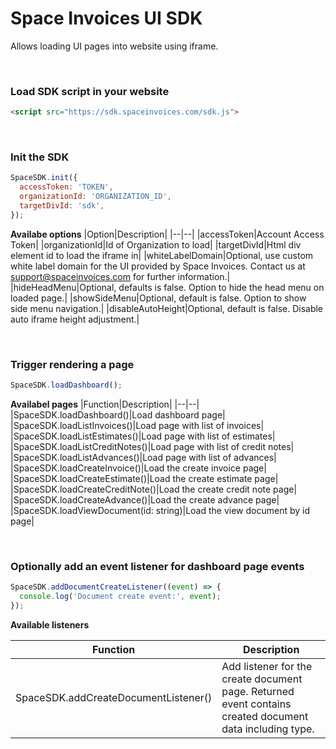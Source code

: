 # Space Invoices UI SDK

Allows loading UI pages into website using iframe.

<br>

### Load SDK script in your website

```html
<script src="https://sdk.spaceinvoices.com/sdk.js">
```

<br>

### Init the SDK

```js
SpaceSDK.init({
  accessToken: 'TOKEN',
  organizationId: 'ORGANIZATION_ID',
  targetDivId: 'sdk',
});
```

**Availabe options**
|Option|Description|
|--|--|
|accessToken|Account Access Token|
|organizationId|Id of Organization to load|
|targetDivId|Html div element id to load the iframe in|
|whiteLabelDomain|Optional, use custom white label domain for the UI provided by Space Invoices. Contact us at support@spaceinvoices.com for further information.|
|hideHeadMenu|Optional, defaults is false. Option to hide the head menu on loaded page.|
|showSideMenu|Optional, default is false. Option to show side menu navigation.|
|disableAutoHeight|Optional, default is false. Disable auto iframe height adjustment.|

<br>

### Trigger rendering a page

```js
SpaceSDK.loadDashboard();
```

**Availabel pages**
|Function|Description|
|--|--|
|SpaceSDK.loadDashboard()|Load dashboard page|
|SpaceSDK.loadListInvoices()|Load page with list of invoices|
|SpaceSDK.loadListEstimates()|Load page with list of estimates|
|SpaceSDK.loadListCreditNotes()|Load page with list of credit notes|
|SpaceSDK.loadListAdvances()|Load page with list of advances|
|SpaceSDK.loadCreateInvoice()|Load the create invoice page|
|SpaceSDK.loadCreateEstimate()|Load the create estimate page|
|SpaceSDK.loadCreateCreditNote()|Load the create credit note page|
|SpaceSDK.loadCreateAdvance()|Load the create advance page|
|SpaceSDK.loadViewDocument(id: string)|Load the view document by id page|

<br>

### Optionally add an event listener for dashboard page events

```js
SpaceSDK.addDocumentCreateListener((event) => {
  console.log('Document create event:', event);
});
```

**Available listeners**

|Function|Description|
|--|--|
|SpaceSDK.addCreateDocumentListener()|Add listener for the create document page. Returned event contains created document data including type.|